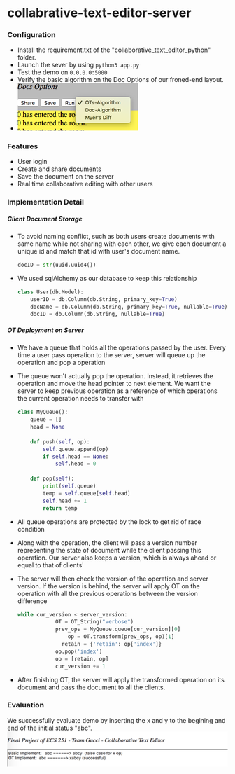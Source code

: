 # collabrative-text-editor-server

### Configuration
* Install the requirement.txt of the "collaborative_text_editor_python" folder.
* Launch the sever by using `python3 app.py`
* Test the demo on `0.0.0.0:5000`
* Verify the basic algorithm on the Doc Options of our froned-end layout.
* <img src="meeting_notes/options.png" width="275">

### Features

* User login
* Create and share documents
* Save the document on the server
* Real time collaborative editing with other users

### Implementation Detail

##### Client Document Storage

* To avoid naming conflict, such as both users create documents with same name while not sharing with each other, we give each document a unique id and match that id with user's document name.

  ```python
  docID = str(uuid.uuid4())
  ```

* We used sqlAlchemy as our database to keep this relationship

  ```python
  class User(db.Model):
      userID = db.Column(db.String, primary_key=True)
      docName = db.Column(db.String, primary_key=True, nullable=True)
      docID = db.Column(db.String, nullable=True)
  ```

##### OT Deployment on Server

* We have a queue that holds all the operations passed by the user. Every time a user pass operation to the server, server will queue up the operation and pop a operation

* The queue won't actually pop the operation. Instead, it retrieves the operation and move the head pointer to next element. We want the server to keep previous operation as a reference of which operations the current operation needs to transfer with

  ```python
  class MyQueue():
      queue = []
      head = None
  
      def push(self, op):
          self.queue.append(op)
          if self.head == None:
              self.head = 0
  
      def pop(self):
          print(self.queue)
          temp = self.queue[self.head]
          self.head += 1
          return temp
  
  ```

  

* All queue operations are protected by the lock to get rid of race condition

* Along with the operation, the client will pass a version number representing the state of document while the client passing this operation. Our server also keeps a version, which is always ahead or equal to that of clients'

* The server will then check the version of the operation and server version. If the version is behind, the server will apply OT on the operation with all the previous operations between the version difference

  ```python
  while cur_version < server_version:
              OT = OT_String("verbose")
              prev_ops = MyQueue.queue[cur_version][0]
  			      op = OT.transform(prev_ops, op)[1]
          		retain = {'retain': op['index']}
              op.pop('index')
              op = [retain, op]
              cur_version += 1
  ```
  

* After finishing OT, the server will apply the transformed operation on its document and pass the document to all the clients.

### Evaluation
We successfully evaluate demo by inserting the x and y to the begining and end of the initial status "abc".
<img src="meeting_notes/evaluation.png">
